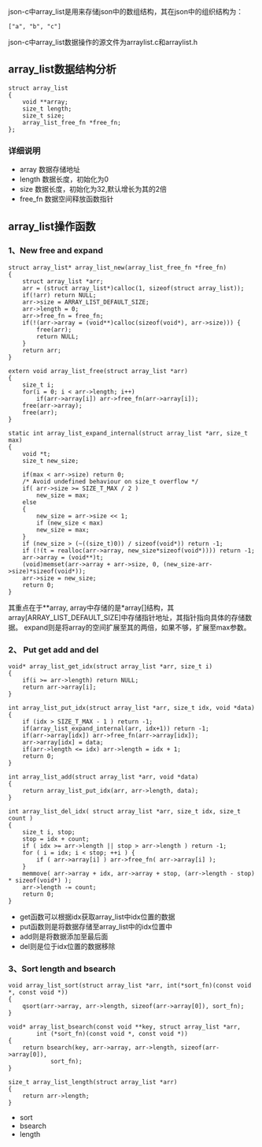 <!--
author: Magelive
date: 2017-02-12
title: json-c中array_list介绍
tags:json libjson json-c array_list 
category: json-c
status: publish
summary: 
head: 
images: 
-->

<!-- # json-c源码分析——array_list分析 -->
json-c中array_list是用来存储json中的数组结构，其在json中的组织结构为：
```
["a", "b", "c"]
```
json-c中array_list数据操作的源文件为arraylist.c和arraylist.h

## array_list数据结构分析
```
struct array_list
{
	void **array;
	size_t length;
	size_t size;
	array_list_free_fn *free_fn;
};
```
### 详细说明
- array 数据存储地址
- length 数据长度，初始化为0
- size 数据长度，初始化为32,默认增长为其的2倍
- free_fn 数据空间释放函数指针

## array_list操作函数
### 1、New  free and expand
```
struct array_list* array_list_new(array_list_free_fn *free_fn)
{
	struct array_list *arr;
	arr = (struct array_list*)calloc(1, sizeof(struct array_list));
	if(!arr) return NULL;
	arr->size = ARRAY_LIST_DEFAULT_SIZE;
	arr->length = 0;
	arr->free_fn = free_fn;
	if(!(arr->array = (void**)calloc(sizeof(void*), arr->size))) {
  		free(arr);
 		return NULL;
	}
  	return arr;
}

extern void array_list_free(struct array_list *arr)
{
	size_t i;
	for(i = 0; i < arr->length; i++)
		if(arr->array[i]) arr->free_fn(arr->array[i]);
	free(arr->array);
	free(arr);
}

static int array_list_expand_internal(struct array_list *arr, size_t max)
{
	void *t;
	size_t new_size;

	if(max < arr->size) return 0;
	/* Avoid undefined behaviour on size_t overflow */
	if( arr->size >= SIZE_T_MAX / 2 )
		new_size = max;
	else
	{
 		new_size = arr->size << 1;
		if (new_size < max)
		new_size = max;
	}
	if (new_size > (~((size_t)0)) / sizeof(void*)) return -1;
	if (!(t = realloc(arr->array, new_size*sizeof(void*)))) return -1;
	arr->array = (void**)t;
	(void)memset(arr->array + arr->size, 0, (new_size-arr->size)*sizeof(void*));
	arr->size = new_size;
	return 0;
}

```
其重点在于\*\*array, array中存储的是\*array[]结构，其array[ARRAY_LIST_DEFAULT_SIZE]中存储指针地址，其指针指向具体的存储数据。
expand则是将array的空间扩展至其的两倍，如果不够，扩展至max参数。

### 2、	Put get add and del
```
void* array_list_get_idx(struct array_list *arr, size_t i)
{
	if(i >= arr->length) return NULL;
	return arr->array[i];
}

int array_list_put_idx(struct array_list *arr, size_t idx, void *data)
{
	if (idx > SIZE_T_MAX - 1 ) return -1;
	if(array_list_expand_internal(arr, idx+1)) return -1;
	if(arr->array[idx]) arr->free_fn(arr->array[idx]);
	arr->array[idx] = data;
	if(arr->length <= idx) arr->length = idx + 1;
	return 0;
}

int array_list_add(struct array_list *arr, void *data)
{
	return array_list_put_idx(arr, arr->length, data);
}

int array_list_del_idx( struct array_list *arr, size_t idx, size_t count )
{
	size_t i, stop;
	stop = idx + count;
	if ( idx >= arr->length || stop > arr->length ) return -1;
	for ( i = idx; i < stop; ++i ) {
		if ( arr->array[i] ) arr->free_fn( arr->array[i] );
	}
	memmove( arr->array + idx, arr->array + stop, (arr->length - stop) * sizeof(void*) );
	arr->length -= count;
	return 0;
}
```
- get函数可以根据idx获取array_list中idx位置的数据
- put函数则是将数据存储至array_list中的idx位置中
- add则是将数据添加至最后面
- del则是位于idx位置的数据移除
### 3、Sort length and bsearch
```
void array_list_sort(struct array_list *arr, int(*sort_fn)(const void *, const void *))
{
	qsort(arr->array, arr->length, sizeof(arr->array[0]), sort_fn);
}

void* array_list_bsearch(const void **key, struct array_list *arr,
		int (*sort_fn)(const void *, const void *))
{
	return bsearch(key, arr->array, arr->length, sizeof(arr->array[0]),
			sort_fn);
}

size_t array_list_length(struct array_list *arr)
{
	return arr->length;
}

```
- sort	
- bsearch
- length
